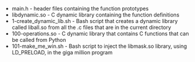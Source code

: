 - main.h - header files containing the function prototypes
- libdynamic.so - C dynamic library containing the function definitions
- 1-create_dynamic_lib.sh - Bash script that creates a dynamic library called liball.so from all the .c files that are in the current directory
- 100-operations.so - C dynamic library that contains C functions that can be called from Python
- 101-make_me_win.sh - Bash script to inject the libmask.so library, using LD_PRELOAD, in the giga million program
